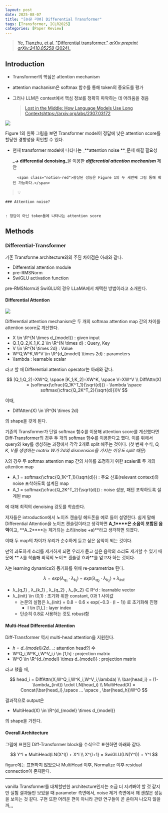 ```yaml
---
layout: post
date: 2025-08-07
title: "[논문 리뷰] Differential Transformer"
tags: [Transformer, ICLR2025]
categories: [Paper Review]
---
```


> [Ye, Tianzhu, et al. "Differential transformer." ](https://arxiv.org/abs/2410.05258)[_arXiv preprint arXiv:2410.05258_](https://arxiv.org/abs/2410.05258)[ (2024).](https://arxiv.org/abs/2410.05258)



## Introduction

- Transformer의 핵심은 attention mechanism
- attention machanism은 softmax 함수를 통해 token의 중요도를 평가
- 그러나 LLM은 context에서 핵심 정보를 정확히 파악하는 데 어려움을 겪음

	> [Lost in the Middle: How Language Models Use Long Contextshttps://arxiv.org/abs/2307.03172](https://arxiv.org/abs/2307.03172)


![](https://prod-files-secure.s3.us-west-2.amazonaws.com/542b861c-36a8-4051-84e5-8804b6728dba/9083ea56-691a-4752-ae26-47f403431ac8/image.png?X-Amz-Algorithm=AWS4-HMAC-SHA256&X-Amz-Content-Sha256=UNSIGNED-PAYLOAD&X-Amz-Credential=ASIAZI2LB466VSK2XWXB%2F20250828%2Fus-west-2%2Fs3%2Faws4_request&X-Amz-Date=20250828T060054Z&X-Amz-Expires=3600&X-Amz-Security-Token=IQoJb3JpZ2luX2VjEEUaCXVzLXdlc3QtMiJHMEUCIFZ7C1ilQwGlIhvgrHbwCCYR9IjwHWDFo1tHOBQJ%2FvNiAiEAgYCHHGrGrPQwpCt5Jy%2F95f0Tg8YYgce7puhGZNKOGysqiAQInf%2F%2F%2F%2F%2F%2F%2F%2F%2F%2FARAAGgw2Mzc0MjMxODM4MDUiDMqoooIMljvcmhB%2FCircAw4u4tpBPpwVehoWZ0IrP8bxCoOXt2XoszUlMzEcfeoOibgVgqQIJyQCydDcfoTFDqtLlpm6irenhFBg%2FL8Qt2E1g2UkToV13UvatD8XNXbJaJ25HvvjUQP67R1v5gW%2F%2FXLpytPD%2Fh4pZrQv97hCsfyedqvjbVX6OVhFuEzJJqJtDFUUfAx5o6wtc5ylm59QZprLS00drNXLD52tHOtXAdzpEGWM4GWuMMDtq5zwQwlywl0PSERyFqgPxOGtJs2BSTiaDPmBWzYybMM%2F4sfQJQvXQO9qSJEWSeF9Rpg9s1h1pnIpK3Hw8r%2BSZPZs2qOemQY50tlWkCw7ExnGDMJjfe0UCUt4GGElDEIsgxKg2HgDdMKHL1fL%2BMIT28%2FFUvig5JfdTE5YAjqsOfxUDDQNMuTY537Rt2dRtGZFsPaVB8DOcX1ORu%2FeDd7MMk5J9zO%2FzvRnJtyIyL3lPHqtUM5zy4LP5FViWQvgYFpqmdSnt7u9h6%2Bm%2BnSfM87YgCCESyMRTpmXJFHlBG8JeBFj9r2ISwBJ%2FLPhdJLKkLl79kx3J2YI2%2FzQCqq2iKpPZFyZ4iswk1bKP%2B4VwA22OKdvhi0ADBrNDq6M8if2Sj6gb0A%2B54%2BvQmsx%2FD27s9roI0E4MPSxv8UGOqUBMmbiAQv2rheOiw79dlzqFkiN0UaO0bSfeXsZEVQOsPiF0PyoMutS84IYv3TJw%2B0qgLbxjOhKWJvkJxE54QLzr2TIzOZI093Ydel07pJe4Yf%2FYvcjYEgaCoRDZo4S9yw0Ufyrkm0pseKdX24CI7YWnKvbcyGlgTyoDhTstXmoXG3xFRPCFopRwxkM%2B2T11IUjexxwW3UBRLxvj6wcvCV00Nve3yg4&X-Amz-Signature=fd58b240c31bd48ca89cdf3040c30c0fc3c9facb0d90da75ad6bb6e1145c1555&X-Amz-SignedHeaders=host&x-amz-checksum-mode=ENABLED&x-id=GetObject)


Figure 1의 왼쪽 그림을 보면 Transformer model이 정답에 낮은 attention score를 할당한 경향성을 확인할 수 있다.

- 현재 transformer model에 나타나는 _**attention noise **_문제 해결 필요성

	_**→ differential denoising**_을 이용한 _**differential attention mechanism**_ 제안


		<span class="notion-red">향상된 성능은 Figure 1의 두 세번째 그림 통해 확인 가능하다.</span>


> 💡 


	### Attention noise?


	: 정답이 아닌 token들에 나타나는 attention score



## Methods



### Differential-Transformer


기존 Transforme architecture와의 주된 차이점은 아래와 같다.

- Differential attention module
- pre-RMSNorm
- SwiGLU activation function

pre-RMSNorm과 SwiGLU의 경우 LLaMA에서 채택한 방법이라고 소개한다.



#### Differential Attention


![](https://prod-files-secure.s3.us-west-2.amazonaws.com/542b861c-36a8-4051-84e5-8804b6728dba/116d70b2-1963-4810-9167-f4c7d8a06e8f/image.png?X-Amz-Algorithm=AWS4-HMAC-SHA256&X-Amz-Content-Sha256=UNSIGNED-PAYLOAD&X-Amz-Credential=ASIAZI2LB466VSK2XWXB%2F20250828%2Fus-west-2%2Fs3%2Faws4_request&X-Amz-Date=20250828T060054Z&X-Amz-Expires=3600&X-Amz-Security-Token=IQoJb3JpZ2luX2VjEEUaCXVzLXdlc3QtMiJHMEUCIFZ7C1ilQwGlIhvgrHbwCCYR9IjwHWDFo1tHOBQJ%2FvNiAiEAgYCHHGrGrPQwpCt5Jy%2F95f0Tg8YYgce7puhGZNKOGysqiAQInf%2F%2F%2F%2F%2F%2F%2F%2F%2F%2FARAAGgw2Mzc0MjMxODM4MDUiDMqoooIMljvcmhB%2FCircAw4u4tpBPpwVehoWZ0IrP8bxCoOXt2XoszUlMzEcfeoOibgVgqQIJyQCydDcfoTFDqtLlpm6irenhFBg%2FL8Qt2E1g2UkToV13UvatD8XNXbJaJ25HvvjUQP67R1v5gW%2F%2FXLpytPD%2Fh4pZrQv97hCsfyedqvjbVX6OVhFuEzJJqJtDFUUfAx5o6wtc5ylm59QZprLS00drNXLD52tHOtXAdzpEGWM4GWuMMDtq5zwQwlywl0PSERyFqgPxOGtJs2BSTiaDPmBWzYybMM%2F4sfQJQvXQO9qSJEWSeF9Rpg9s1h1pnIpK3Hw8r%2BSZPZs2qOemQY50tlWkCw7ExnGDMJjfe0UCUt4GGElDEIsgxKg2HgDdMKHL1fL%2BMIT28%2FFUvig5JfdTE5YAjqsOfxUDDQNMuTY537Rt2dRtGZFsPaVB8DOcX1ORu%2FeDd7MMk5J9zO%2FzvRnJtyIyL3lPHqtUM5zy4LP5FViWQvgYFpqmdSnt7u9h6%2Bm%2BnSfM87YgCCESyMRTpmXJFHlBG8JeBFj9r2ISwBJ%2FLPhdJLKkLl79kx3J2YI2%2FzQCqq2iKpPZFyZ4iswk1bKP%2B4VwA22OKdvhi0ADBrNDq6M8if2Sj6gb0A%2B54%2BvQmsx%2FD27s9roI0E4MPSxv8UGOqUBMmbiAQv2rheOiw79dlzqFkiN0UaO0bSfeXsZEVQOsPiF0PyoMutS84IYv3TJw%2B0qgLbxjOhKWJvkJxE54QLzr2TIzOZI093Ydel07pJe4Yf%2FYvcjYEgaCoRDZo4S9yw0Ufyrkm0pseKdX24CI7YWnKvbcyGlgTyoDhTstXmoXG3xFRPCFopRwxkM%2B2T11IUjexxwW3UBRLxvj6wcvCV00Nve3yg4&X-Amz-Signature=898170f1826ebd0aedf769744751a76b3f6dfe81ddee3187b986a28b931db0fb&X-Amz-SignedHeaders=host&x-amz-checksum-mode=ENABLED&x-id=GetObject)


Differential attention mechanism은 두 개의 softmax attention map 간의 차이를 attention score로 계산한다.

- X \in \R^{N \times d\_{model}} : given input
- Q\_1,Q\_2,K\_1,K\_2 \in \R^{N \times d} : Query, Key
- V \in \R^{N \times 2d} : Value
- W^Q,W^K,W^V \in \R^{d\_{model} \times 2d} : parameters
- \lambda : learnable scalar

라고 할 때 Differential attention operator는 아래와 같다.


$$
[Q_1;Q_2]=XW^Q, \space [K_1;K_2]=XW^K, \space V=XW^V \\
DiffAttn(X) = (softmax(\cfrac{Q_1K^T_1}{\sqrt{d}}) - \lambda \space softmax(\cfrac{Q_2K^T_2}{\sqrt{d}}))V
$$


이때,

- DiffAtten(X) \in \R^{N \times 2d}

의 shape을 갖게 된다.


기존의 Transformer가 단일 softmax 함수를 이용해 attention score를 계산했다면 Diff-Transformer의 경우 두 개의 softmax 함수를 이용한다고 했다. 이를 위해서 query와 key를 생성하는 과정에서 각각 2개로 split 해주는 것이다. <span class="notion-red">(첫 번째 수식, </span><span class="notion-red">_Q, K, V를 생성하는 matrix W가 2d의 dismension을 가지는 이유도 split 때문_</span><span class="notion-red">)</span>


 λ의 경우 두 softmax attention map 간의 차이를 조정하기 위한 scaler로 두 개의 attention map

- A\_1 = softmax(\cfrac{Q\_1K^T\_1}{\sqrt{d}}) : 주요 신호(relevant context)와 noise 포착하도록 설계된 map
- A\_1 = softmax(\cfrac{Q\_2K^T\_2}{\sqrt{d}}) : noise 성분, 패턴 포착하도록 설계된 map 

에 대해 최적의 denoising 강도를 학습한다.


저자들은 introduction에서 노이즈 캔슬링 헤드폰을 예로 들어 설명한다. 쉽게 말해 Differential Attention을 노이즈 캔슬링이라고 생각하면 **A\_1****은 소음이 포함된 음악**이고, **A\_2****는 제거되는 소리(noise +a)**라고 생각하면 되겠다. 


이때 두 map의 차이가 우리가 순수하게 듣고 싶은 음악이 되는 것이다. 


만약 과도하게 소리를 제거하게 되면 우리가 듣고 싶은 음악의 소리도 제거할 수 있기 때문에 ** λ를 학습해 최적의 노이즈 캔슬링 효과**를 얻고자 하는 것이다.


λ는 learning dynamics와 동기화를 위해 re-parametrize 된다.


$$
\lambda = exp(\lambda_{q_1} \cdot \lambda_{k_1}) - exp(\lambda_{q_2} \cdot \lambda_{k_2}) + \lambda_{init}
$$

- λ\_{q\_1} , λ\_{k\_1} , λ\_{q\_2} , λ\_{k\_2} ∈ R^d : learnable vector
- λ\_{init} \in (0,1) : 초기화 위한 constant, 0과 1 사이값
	- 논문의 실험은 λ\_{init} = 0.8 − 0.6 × exp(−0.3 · (l − 1)) 로 초기화해 진행
		- l \in [1,L] : layer index
	- 단순히 0.8로 사용하는 것도 robust함


#### **Multi-Head Differential Attention**


Diff-Transformer 역시 multi-head attention을 지원한다.

- _h = d\_{model}/2d__ _: attention head의 수
- W^Q\_i,W^K\_i,W^V\_i,i \in [1,h] : projection matrix
- W^O \in \R^{d\_{model} \times d\_{model}} : projection matrix

라고 했을 때,


$$
head_i = DiffAttn(X;W^Q_i,W^K_i,W^V_i,\lambda) \\
\bar{head_i} = (1-\lambda_{init}) \cdot LN(head_i) \\
MultiHead(X) = Concat(\bar{head_i},\space ... \space , \bar{head_h})W^O
$$


결과적으로 output은

- MultiHead(X) \in \R^{d\_{model} \times d\_{model}}

의 shape을 가진다.



#### Overall Architecture


그림에 표현된 Diff-Transformer block을 수식으로 표현하면 아래와 같다.


$$
Y^l = MultiHead(LN(X^l)) + X^l \\
X^{l+1} = SwiGLU(LN(Y^l)) + Y^l
$$


figure에는 표현하지 않았으나 MultiHead 이후, Normalize 이후 residual connection이 존재한다.


---


vanilla Transformer를 대체할만한 architecture인지는 조금 더 지켜봐야 할 것 같지만 실험 결과들만 보았을 때 parameter 측면에서, noise 제거 측면에서 꽤 괜찮은 성능을 보이는 것 같다. 구현 또한 어려운 편이 아니라 관련 연구들이 곧 쏟아져 나오지 않을까,,,

